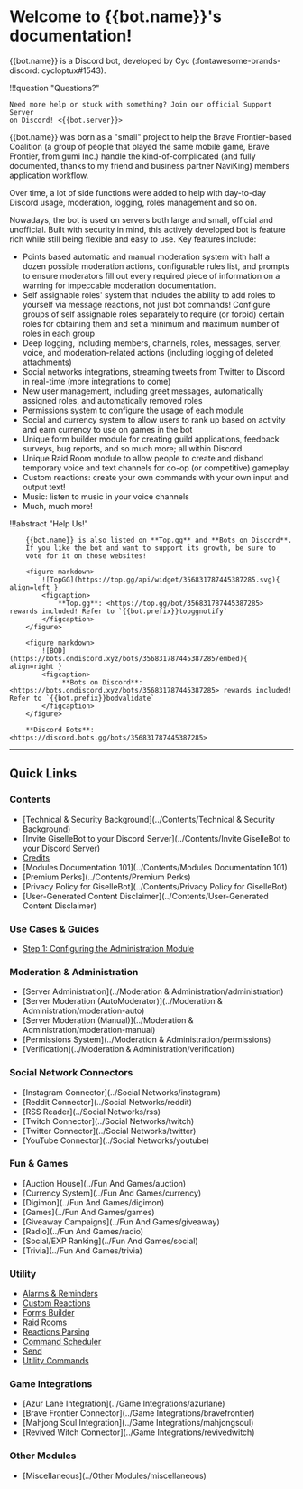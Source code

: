 Welcome to {{bot.name}}'s documentation!
=============================

{{bot.name}} is a Discord bot, developed by Cyc (:fontawesome-brands-discord: cycloptux#1543).

!!!question "Questions?"

    Need more help or stuck with something? Join our official Support Server
    on Discord! <{{bot.server}}>


{{bot.name}} was born as a "small" project to help the Brave Frontier-based
Coalition (a group of people that played the same mobile game, Brave
Frontier, from gumi Inc.) handle the kind-of-complicated (and fully
documented, thanks to my friend and business partner NaviKing) members
application workflow.

Over time, a lot of side functions were added to help with day-to-day
Discord usage, moderation, logging, roles management and so on.

Nowadays, the bot is used on servers both large and small, official and
unofficial. Built with security in mind, this actively developed bot is
feature rich while still being flexible and easy to use. Key features
include:

-   Points based automatic and manual moderation system with half a
    dozen possible moderation actions, configurable rules list, and
    prompts to ensure moderators fill out every required piece of
    information on a warning for impeccable moderation documentation.
-   Self assignable roles' system that includes the ability to add roles
    to yourself via message reactions, not just bot commands! Configure
    groups of self assignable roles separately to require (or forbid)
    certain roles for obtaining them and set a minimum and maximum
    number of roles in each group
-   Deep logging, including members, channels, roles, messages, server,
    voice, and moderation-related actions (including logging of deleted
    attachments)
-   Social networks integrations, streaming tweets from Twitter to
    Discord in real-time (more integrations to come)
-   New user management, including greet messages, automatically
    assigned roles, and automatically removed roles
-   Permissions system to configure the usage of each module
-   Social and currency system to allow users to rank up based on
    activity and earn currency to use on games in the bot
-   Unique form builder module for creating guild applications, feedback
    surveys, bug reports, and so much more; all within Discord
-   Unique Raid Room module to allow people to create and disband
    temporary voice and text channels for co-op (or competitive)
    gameplay
-   Custom reactions: create your own commands with your own input and
    output text!
-   Music: listen to music in your voice channels
-   Much, much more!

!!!abstract "Help Us!"
        
        {{bot.name}} is also listed on **Top.gg** and **Bots on Discord**.
        If you like the bot and want to support its growth, be sure to 
        vote for it on those websites!

        <figure markdown> 
            ![TopGG](https://top.gg/api/widget/356831787445387285.svg){ align=left }
            <figcaption>
                **Top.gg**: <https://top.gg/bot/356831787445387285> rewards included! Refer to `{{bot.prefix}}topggnotify`
            </figcaption>
        </figure>

        <figure markdown> 
            ![BOD](https://bots.ondiscord.xyz/bots/356831787445387285/embed){ align=right }
            <figcaption>
                 **Bots on Discord**: <https://bots.ondiscord.xyz/bots/356831787445387285> rewards included! Refer to `{{bot.prefix}}bodvalidate` 
            </figcaption>
        </figure>

        **Discord Bots**: <https://discord.bots.gg/bots/356831787445387285>


------------------------------------------------------------------------
## Quick Links

### Contents
* [Technical & Security Background](../Contents/Technical & Security Background)
* [Invite GiselleBot to your Discord Server](../Contents/Invite GiselleBot to your Discord Server)
* [Credits](../Contents/Credits)
* [Modules Documentation 101](../Contents/Modules Documentation 101)
* [Premium Perks](../Contents/Premium Perks)
* [Privacy Policy for GiselleBot](../Contents/Privacy Policy for GiselleBot)
* [User-Generated Content Disclaimer](../Contents/User-Generated Content Disclaimer)

### Use Cases & Guides
* [Step 1: Configuring the Administration Module](../Guides/1-Administration)

### Moderation & Administration
* [Server Administration](../Moderation & Administration/administration)
* [Server Moderation (AutoModerator)](../Moderation & Administration/moderation-auto)
* [Server Moderation (Manual)](../Moderation & Administration/moderation-manual)
* [Permissions System](../Moderation & Administration/permissions)
* [Verification](../Moderation & Administration/verification)

### Social Network Connectors
* [Instagram Connector](../Social Networks/instagram)
* [Reddit Connector](../Social Networks/reddit)
* [RSS Reader](../Social Networks/rss)
* [Twitch Connector](../Social Networks/twitch)
* [Twitter Connector](../Social Networks/twitter)
* [YouTube Connector](../Social Networks/youtube)

### Fun & Games
* [Auction House](../Fun And Games/auction)
* [Currency System](../Fun And Games/currency)
* [Digimon](../Fun And Games/digimon)
* [Games](../Fun And Games/games)
* [Giveaway Campaigns](../Fun And Games/giveaway)
* [Radio](../Fun And Games/radio)
* [Social/EXP Ranking](../Fun And Games/social)
* [Trivia](../Fun And Games/trivia)

### Utility
* [Alarms & Reminders](../Utility/alarm)
* [Custom Reactions](../Utility/custreact)
* [Forms Builder](../Utility/forms)
* [Raid Rooms](../Utility/raidroom)
* [Reactions Parsing](../Utility/reactions)
* [Command Scheduler](../Utility/scheduler)
* [Send](../Utility/send)
* [Utility Commands](../Utility/util)

### Game Integrations
* [Azur Lane Integration](../Game Integrations/azurlane)
* [Brave Frontier Connector](../Game Integrations/bravefrontier)
* [Mahjong Soul Integration](../Game Integrations/mahjongsoul)
* [Revived Witch Connector](../Game Integrations/revivedwitch)

### Other Modules
* [Miscellaneous](../Other Modules/miscellaneous)